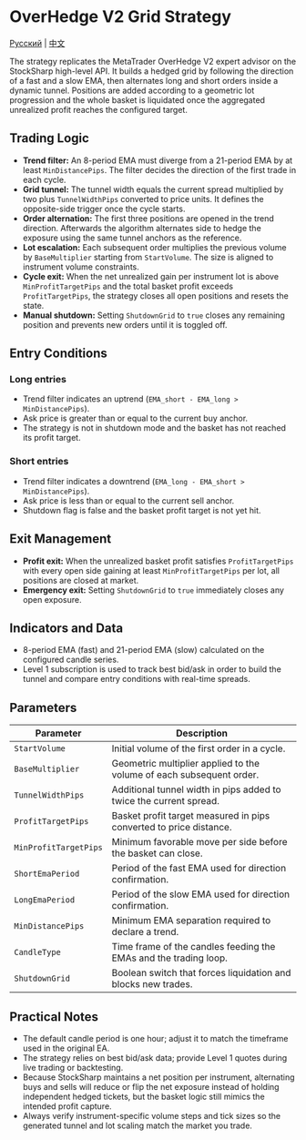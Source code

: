 # OverHedge V2 Grid Strategy
[Русский](README_ru.md) | [中文](README_cn.md)

The strategy replicates the MetaTrader OverHedge V2 expert advisor on the StockSharp high-level API. It builds a hedged grid by following the direction of a fast and a slow EMA, then alternates long and short orders inside a dynamic tunnel. Positions are added according to a geometric lot progression and the whole basket is liquidated once the aggregated unrealized profit reaches the configured target.

## Trading Logic

- **Trend filter:** An 8-period EMA must diverge from a 21-period EMA by at least `MinDistancePips`. The filter decides the direction of the first trade in each cycle.
- **Grid tunnel:** The tunnel width equals the current spread multiplied by two plus `TunnelWidthPips` converted to price units. It defines the opposite-side trigger once the cycle starts.
- **Order alternation:** The first three positions are opened in the trend direction. Afterwards the algorithm alternates side to hedge the exposure using the same tunnel anchors as the reference.
- **Lot escalation:** Each subsequent order multiplies the previous volume by `BaseMultiplier` starting from `StartVolume`. The size is aligned to instrument volume constraints.
- **Cycle exit:** When the net unrealized gain per instrument lot is above `MinProfitTargetPips` and the total basket profit exceeds `ProfitTargetPips`, the strategy closes all open positions and resets the state.
- **Manual shutdown:** Setting `ShutdownGrid` to `true` closes any remaining position and prevents new orders until it is toggled off.

## Entry Conditions

### Long entries
- Trend filter indicates an uptrend (`EMA_short - EMA_long > MinDistancePips`).
- Ask price is greater than or equal to the current buy anchor.
- The strategy is not in shutdown mode and the basket has not reached its profit target.

### Short entries
- Trend filter indicates a downtrend (`EMA_long - EMA_short > MinDistancePips`).
- Ask price is less than or equal to the current sell anchor.
- Shutdown flag is false and the basket profit target is not yet hit.

## Exit Management

- **Profit exit:** When the unrealized basket profit satisfies `ProfitTargetPips` with every open side gaining at least `MinProfitTargetPips` per lot, all positions are closed at market.
- **Emergency exit:** Setting `ShutdownGrid` to `true` immediately closes any open exposure.

## Indicators and Data

- 8-period EMA (fast) and 21-period EMA (slow) calculated on the configured candle series.
- Level 1 subscription is used to track best bid/ask in order to build the tunnel and compare entry conditions with real-time spreads.

## Parameters

| Parameter | Description |
|-----------|-------------|
| `StartVolume` | Initial volume of the first order in a cycle. |
| `BaseMultiplier` | Geometric multiplier applied to the volume of each subsequent order. |
| `TunnelWidthPips` | Additional tunnel width in pips added to twice the current spread. |
| `ProfitTargetPips` | Basket profit target measured in pips converted to price distance. |
| `MinProfitTargetPips` | Minimum favorable move per side before the basket can close. |
| `ShortEmaPeriod` | Period of the fast EMA used for direction confirmation. |
| `LongEmaPeriod` | Period of the slow EMA used for direction confirmation. |
| `MinDistancePips` | Minimum EMA separation required to declare a trend. |
| `CandleType` | Time frame of the candles feeding the EMAs and the trading loop. |
| `ShutdownGrid` | Boolean switch that forces liquidation and blocks new trades. |

## Practical Notes

- The default candle period is one hour; adjust it to match the timeframe used in the original EA.
- The strategy relies on best bid/ask data; provide Level 1 quotes during live trading or backtesting.
- Because StockSharp maintains a net position per instrument, alternating buys and sells will reduce or flip the net exposure instead of holding independent hedged tickets, but the basket logic still mimics the intended profit capture.
- Always verify instrument-specific volume steps and tick sizes so the generated tunnel and lot scaling match the market you trade.
